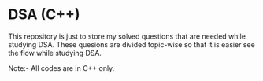 # DSA (C++)

This repository is just to store my solved questions that are needed while studying DSA. These quesions are divided topic-wise so that it is easier see the flow while studying DSA.

Note:- All codes are in C++ only.

